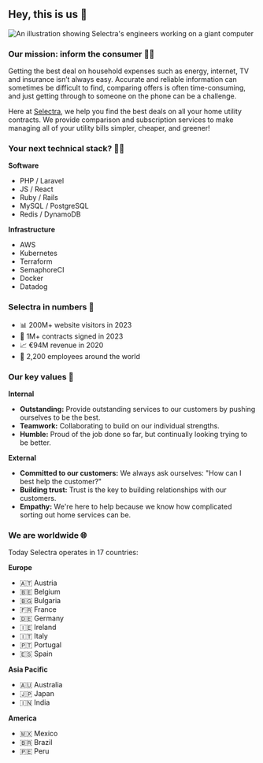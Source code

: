 ## Hey, this is us 👋

![An illustration showing Selectra's engineers working on a giant computer](https://user-images.githubusercontent.com/2109178/134176963-915c965e-df94-41dc-8d3d-2dfbfa047a58.png)

### Our mission: inform the consumer 🕵️‍♂️

Getting the best deal on household expenses such as energy, internet, TV and insurance isn’t always easy. Accurate and reliable information can sometimes be difficult to find, comparing offers is often time-consuming, and just getting through to someone on the phone can be a challenge.

Here at [Selectra](https://selectra.com/), we help you find the best deals on all your home utility contracts. We provide comparison and subscription services to make managing all of your utility bills simpler, cheaper, and greener!

### Your next technical stack? 👩‍💻

**Software**
* PHP / Laravel
* JS / React
* Ruby / Rails
* MySQL / PostgreSQL
* Redis / DynamoDB

**Infrastructure**
* AWS
* Kubernetes
* Terraform
* SemaphoreCI
* Docker
* Datadog

### Selectra in numbers 💯

* 📊 200M+ website visitors in 2023
* 📝 1M+ contracts signed in 2023
* 📈 €94M revenue in 2020
* 🤙 2,200 employees around the world

### Our key values 🤗

**Internal**

* **Outstanding:** Provide outstanding services to our customers by pushing ourselves to be the best.
* **Teamwork:** Collaborating to build on our individual strengths.
* **Humble:** Proud of the job done so far, but continually looking trying to be better.

**External**

* **Committed to our customers:** We always ask ourselves: "How can I best help the customer?"
* **Building trust:** Trust is the key to building relationships with our customers.
* **Empathy:** We're here to help because we know how complicated sorting out home services can be.


### We are worldwide 🌐

Today Selectra operates in 17 countries:

**Europe**
  * 🇦🇹 Austria
  * 🇧🇪 Belgium
  * 🇧🇬 Bulgaria
  * 🇫🇷 France
  * 🇩🇪 Germany
  * 🇮🇪 Ireland
  * 🇮🇹 Italy
  * 🇵🇹 Portugal
  * 🇪🇸 Spain

**Asia Pacific**
  * 🇦🇺 Australia
  * 🇯🇵 Japan
  * 🇮🇳 India

**America**
  * 🇲🇽 Mexico
  * 🇧🇷 Brazil
  * 🇵🇪 Peru
